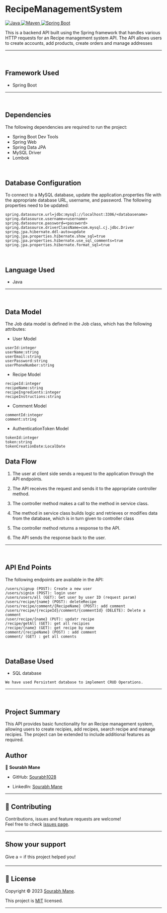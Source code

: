 # RecipeManagementSystem

<a href="Java url">
    <img alt="Java" src="https://img.shields.io/badge/Java->=8-darkblue.svg" />
</a>
<a href="Maven url" >
    <img alt="Maven" src="https://img.shields.io/badge/maven-3.0.5-brightgreen.svg" />
</a>
<a href="Spring Boot url" >
    <img alt="Spring Boot" src="https://img.shields.io/badge/Spring Boot-3.0.6-brightgreen.svg" />
</a>
</p>
This is a backend API built using the Spring framework that handles various HTTP requests for an Recipe management system API. The API allows users to create accounts, add products, create orders and manage addresses

---
<br>

## Framework Used
* Spring Boot

---
<br>

## Dependencies
The following dependencies are required to run the project:

* Spring Boot Dev Tools
* Spring Web
* Spring Data JPA
* MySQL Driver
* Lombok

<br>

## Database Configuration
To connect to a MySQL database, update the application.properties file with the appropriate database URL, username, and password. The following properties need to be updated:
```
spring.datasource.url=jdbc:mysql://localhost:3306/<databasename>
spring.datasource.username=<username>
spring.datasource.password=<password>
spring.datasource.driverClassName=com.mysql.cj.jdbc.Driver
spring.jpa.hibernate.ddl-auto=update
spring.jpa.properties.hibernate.show_sql=true
spring.jpa.properties.hibernate.use_sql_comments=true
spring.jpa.properties.hibernate.format_sql=true

```
<br>

## Language Used
* Java

---
<br>

## Data Model

The Job data model is defined in the Job class, which has the following attributes:
<br>

* User Model
```
userId:integer
userName:string
userEmail:string
userPassword:string
userPhoneNumber:string
```

* Recipe Model
```
recipeId:integer 
recipeName:string
recipeIngredients:integer
recipeInstructions:string
```
* Comment Model
```
commentId:integer    
comment:string
```
* AuthenticationToken Model
```
tokenId:integer
token:string
tokenCreationDate:LocalDate
```

## Data Flow

1. The user at client side sends a request to the application through the API endpoints.
2. The API receives the request and sends it to the appropriate controller method.
3. The controller method makes a call to the method in service class.

4. The method in service class builds logic and retrieves or modifies data from the database, which is in turn given to controller class
5. The controller method returns a response to the API.
6. The API sends the response back to the user.

---

<br>


## API End Points 

The following endpoints are available in the API:

```
/users/signup (POST): Create a new user
/users/signin (POST): login user
/users/users/all (GET): Get user by user ID (request param)
/users/recipe/{name} (POST): deleteRecipe
/users/recipe/comment/{RecipeName} (POST): add comment
/users/recipe/{recipeId}/comment/{commentId} (DELETE): Delete a comment
/user/recipe/{name} (PUT): updatr recipe
/recipe/getAll (GET): get all recipies
/recipe/{name} (GET): get recipe by name
comment/{recipeName} (POST) : add comment
comment/ (GET) : get all coments
```
<br>

## DataBase Used
* SQL database
```
We have used Persistent database to implement CRUD Operations.
```
---
<br>

## Project Summary

This API provides basic functionality for an Recipe management system, allowing users to create recipies, add recipes, search recipe and manage recipies. 
The project can be extended to include additional features as required.


## Author

👤 **Sourabh Mane**

* GitHub: [Sourabh1028](https://github.com/Sourabh1028)

* LinkedIn: [Sourabh Mane](https://www.linkedin.com/in/sourabh-mane-b0a79021a/)
    
---

## 🤝 Contributing

Contributions, issues and feature requests are welcome!<br />Feel free to check [issues page]("url").
    
---
    
## Show your support

Give a ⭐️ if this project helped you!
    
---
    
## 📝 License

Copyright © 2023 [Sourabh Mane](https://github.com/Sourabh1028).<br />

This project is [MIT]("url") licensed.
    
---
